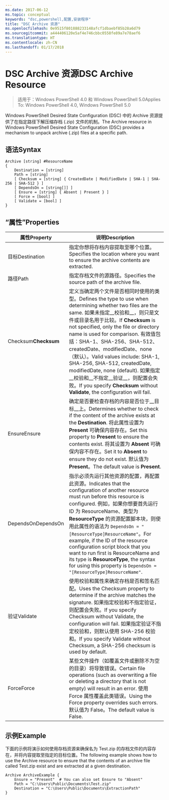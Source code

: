 ```yaml
---
ms.date: 2017-06-12
ms.topic: conceptual
keywords: "dsc,powershell,配置,安装程序"
title: "DSC Archive 资源"
ms.openlocfilehash: 0e9515f801888233148afcf1dbaebf85b28a6d79
ms.sourcegitcommit: a444406120e5af4e746cbbc0558fe89a7e78aef6
ms.translationtype: HT
ms.contentlocale: zh-CN
ms.lasthandoff: 01/17/2018
---
```

# <a name="dsc-archive-resource"></a><span data-ttu-id="1030b-103">DSC Archive 资源</span><span class="sxs-lookup"><span data-stu-id="1030b-103">DSC Archive Resource</span></span>

> <span data-ttu-id="1030b-104">适用于：Windows PowerShell 4.0 和 Windows PowerShell 5.0</span><span class="sxs-lookup"><span data-stu-id="1030b-104">Applies To: Windows PowerShell 4.0, Windows PowerShell 5.0</span></span>

<span data-ttu-id="1030b-105">Windows PowerShell Desired State Configuration (DSC) 中的 Archive 资源提供了在指定路径下解压缩存档 (.zip) 文件的机制。</span><span class="sxs-lookup"><span data-stu-id="1030b-105">The Archive resource in Windows PowerShell Desired State Configuration (DSC) provides a mechanism to unpack archive (.zip) files at a specific path.</span></span>

## <a name="syntax"></a><span data-ttu-id="1030b-106">语法</span><span class="sxs-lookup"><span data-stu-id="1030b-106">Syntax</span></span>
```MOF
Archive [string] #ResourceName
{
    Destination = [string]
    Path = [string]
    [ Checksum = [string] { CreatedDate | ModifiedDate | SHA-1 | SHA-256 | SHA-512 } ]
    [ DependsOn = [string[]] ]
    [ Ensure = [string] { Absent | Present } ]
    [ Force = [bool] ]
    [ Validate = [bool] ]
}
```

## <a name="properties"></a><span data-ttu-id="1030b-107">“属性”</span><span class="sxs-lookup"><span data-stu-id="1030b-107">Properties</span></span>

|  <span data-ttu-id="1030b-108">属性</span><span class="sxs-lookup"><span data-stu-id="1030b-108">Property</span></span>  |  <span data-ttu-id="1030b-109">说明</span><span class="sxs-lookup"><span data-stu-id="1030b-109">Description</span></span>   |
|---|---|
| <span data-ttu-id="1030b-110">目标</span><span class="sxs-lookup"><span data-stu-id="1030b-110">Destination</span></span>| <span data-ttu-id="1030b-111">指定你想将存档内容提取至哪个位置。</span><span class="sxs-lookup"><span data-stu-id="1030b-111">Specifies the location where you want to ensure the archive contents are extracted.</span></span>|
| <span data-ttu-id="1030b-112">路径</span><span class="sxs-lookup"><span data-stu-id="1030b-112">Path</span></span>| <span data-ttu-id="1030b-113">指定存档文件的源路径。</span><span class="sxs-lookup"><span data-stu-id="1030b-113">Specifies the source path of the archive file.</span></span>|
| <span data-ttu-id="1030b-114">Checksum</span><span class="sxs-lookup"><span data-stu-id="1030b-114">__Checksum__</span></span>| <span data-ttu-id="1030b-115">定义当确定两个文件是否相同时使用的类型。</span><span class="sxs-lookup"><span data-stu-id="1030b-115">Defines the type to use when determining whether two files are the same.</span></span> <span data-ttu-id="1030b-116">如果未指定__校验和__，则只是文件或目录名用于比较。</span><span class="sxs-lookup"><span data-stu-id="1030b-116">If __Checksum__ is not specified, only the file or directory name is used for comparison.</span></span> <span data-ttu-id="1030b-117">有效值包括：SHA-1、SHA-256、SHA-512、createdDate、modifiedDate、none（默认）。</span><span class="sxs-lookup"><span data-stu-id="1030b-117">Valid values include: SHA-1, SHA-256, SHA-512, createdDate, modifiedDate, none (default).</span></span> <span data-ttu-id="1030b-118">如果指定__校验和__不指定__验证__，则配置会失败。</span><span class="sxs-lookup"><span data-stu-id="1030b-118">If you specify __Checksum__ without __Validate__, the configuration will fail.</span></span>|
| <span data-ttu-id="1030b-119">Ensure</span><span class="sxs-lookup"><span data-stu-id="1030b-119">Ensure</span></span>| <span data-ttu-id="1030b-120">确定是否要检查存档的内容是否位于__目标__上。</span><span class="sxs-lookup"><span data-stu-id="1030b-120">Determines whether to check if the content of the archive exists at the __Destination__.</span></span> <span data-ttu-id="1030b-121">将此属性设置为 __Present__ 可确保内容存在。</span><span class="sxs-lookup"><span data-stu-id="1030b-121">Set this property to __Present__ to ensure the contents exist.</span></span> <span data-ttu-id="1030b-122">将其设置为 __Absent__ 可确保内容不存在。</span><span class="sxs-lookup"><span data-stu-id="1030b-122">Set it to __Absent__ to ensure they do not exist.</span></span> <span data-ttu-id="1030b-123">默认值为 __Present__。</span><span class="sxs-lookup"><span data-stu-id="1030b-123">The default value is __Present__.</span></span>|
| <span data-ttu-id="1030b-124">DependsOn</span><span class="sxs-lookup"><span data-stu-id="1030b-124">DependsOn</span></span> | <span data-ttu-id="1030b-125">指示必须先运行其他资源的配置，再配置此资源。</span><span class="sxs-lookup"><span data-stu-id="1030b-125">Indicates that the configuration of another resource must run before this resource is configured.</span></span> <span data-ttu-id="1030b-126">例如，如果你想要首先运行 ID 为 ResourceName、类型为 __ResourceType__ 的资源配置脚本块，则使用此属性的语法为 `DependsOn = "[ResourceType]ResourceName"`。</span><span class="sxs-lookup"><span data-stu-id="1030b-126">For example, if the ID of the resource configuration script block that you want to run first is ResourceName and its type is __ResourceType__, the syntax for using this property is `DependsOn = "[ResourceType]ResourceName"`.</span></span>|
| <span data-ttu-id="1030b-127">验证</span><span class="sxs-lookup"><span data-stu-id="1030b-127">Validate</span></span>| <span data-ttu-id="1030b-128">使用校验和属性来确定存档是否和签名匹配。</span><span class="sxs-lookup"><span data-stu-id="1030b-128">Uses the Checksum property to determine if the archive matches the signature.</span></span> <span data-ttu-id="1030b-129">如果指定校验和不指定验证，则配置会失败。</span><span class="sxs-lookup"><span data-stu-id="1030b-129">If you specify Checksum without Validate, the configuration will fail.</span></span> <span data-ttu-id="1030b-130">如果指定验证不指定校验和，则默认使用 SHA-256 校验和。</span><span class="sxs-lookup"><span data-stu-id="1030b-130">If you specify Validate without Checksum, a SHA-256 checksum is used by default.</span></span>|
| <span data-ttu-id="1030b-131">Force</span><span class="sxs-lookup"><span data-stu-id="1030b-131">Force</span></span>| <span data-ttu-id="1030b-132">某些文件操作（如覆盖文件或删除不为空的目录）将导致错误。</span><span class="sxs-lookup"><span data-stu-id="1030b-132">Certain file operations (such as overwriting a file or deleting a directory that is not empty) will result in an error.</span></span> <span data-ttu-id="1030b-133">使用 Force 属性覆盖此类错误。</span><span class="sxs-lookup"><span data-stu-id="1030b-133">Using the Force property overrides such errors.</span></span> <span data-ttu-id="1030b-134">默认值为 False。</span><span class="sxs-lookup"><span data-stu-id="1030b-134">The default value is False.</span></span>|

## <a name="example"></a><span data-ttu-id="1030b-135">示例</span><span class="sxs-lookup"><span data-stu-id="1030b-135">Example</span></span>

<span data-ttu-id="1030b-136">下面的示例将演示如何使用存档资源来确保名为 Test.zip 的存档文件的内容存在，并将内容提取至指定的目标位置。</span><span class="sxs-lookup"><span data-stu-id="1030b-136">The following example shows how to use the Archive resource to ensure that the contents of an archive file called Test.zip exist and are extracted at a given destination.</span></span>

```
Archive ArchiveExample {
    Ensure = "Present"  # You can also set Ensure to "Absent"
    Path = "C:\Users\Public\Documents\Test.zip"
    Destination = "C:\Users\Public\Documents\ExtractionPath"
}
```

